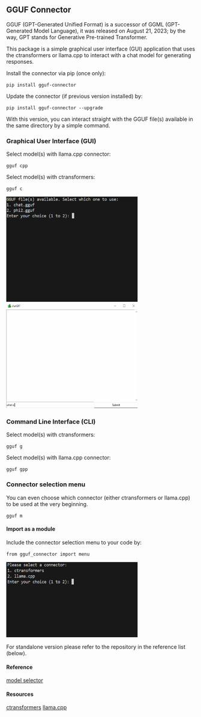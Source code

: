 ## GGUF Connector

GGUF (GPT-Generated Unified Format) is a successor of GGML (GPT-Generated Model Language), it was released on August 21, 2023; by the way, GPT stands for Generative Pre-trained Transformer.

This package is a simple graphical user interface (GUI) application that uses the ctransformers or llama.cpp to interact with a chat model for generating responses.

Install the connector via pip (once only):
```
pip install gguf-connector
```
Update the connector (if previous version installed) by:
```
pip install gguf-connector --upgrade
```

With this version, you can interact straight with the GGUF file(s) available in the same directory by a simple command.

### Graphical User Interface (GUI)
Select model(s) with llama.cpp connector:
```
gguf cpp
```
Select model(s) with ctransformers:
```
gguf c
```
[<img src="https://raw.githubusercontent.com/calcuis/chatgpt-model-selector/master/demo.gif" width="350" height="280">](https://github.com/calcuis/chatgpt-model-selector/blob/main/demo.gif)
[<img src="https://raw.githubusercontent.com/calcuis/chatgpt-model-selector/master/demo1.gif" width="350" height="280">](https://github.com/calcuis/chatgpt-model-selector/blob/main/demo1.gif)

### Command Line Interface (CLI)
Select model(s) with ctransformers:
```
gguf g
```
Select model(s) with llama.cpp connector:
```
gguf gpp
```
### Connector selection menu
You can even choose which connector (either ctransformers or llama.cpp) to be used at the very beginning.
```
gguf m
```
#### Import as a module
Include the connector selection menu to your code by:
```
from gguf_connector import menu
```

[<img src="https://raw.githubusercontent.com/calcuis/gguf-connector/master/demo.gif" width="350" height="200">](https://github.com/calcuis/gguf-connector/blob/main/demo.gif)

For standalone version please refer to the repository in the reference list (below).

#### Reference
[model selector](https://github.com/calcuis/chatgpt-model-selector)

#### Resources
[ctransformers](https://github.com/marella/ctransformers)
[llama.cpp](https://github.com/ggerganov/llama.cpp)

